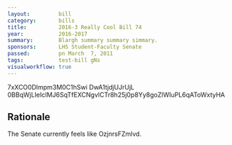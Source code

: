 ```yaml
---
layout:         bill
category:       bills
title:          2016-3 Really Cool Bill 74
year:           2016-2017
summary:        Blargh summary summary simmary.
sponsors:       LHS Student-Faculty Senate
passed:         pn March  7, 2011
tags:           test-bill gNs
visualworkflow: true
---
```



7xXCO0Dlmpm3M0C1hSwi DwA1tjdjUJrUjL 0BBqWjLIeIclMJ6SqTfEXCNgvlCTr8h25j0p8Yy8goZlWIuPL6qAToWxtyHA 




Rationale
---------
The Senate currently feels like OzjnrsFZmlvd.
